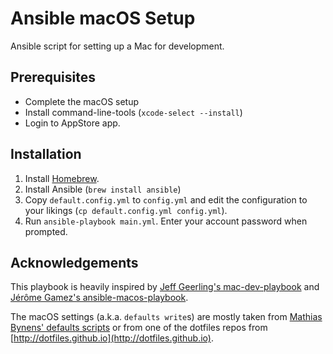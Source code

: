 # Ansible macOS Setup
Ansible script for setting up a Mac for development.

## Prerequisites

- Complete the macOS setup
- Install command-line-tools (`xcode-select --install`)
- Login to AppStore app.

## Installation

1. Install [Homebrew](https://brew.sh).
2. Install Ansible (`brew install ansible`)
3. Copy `default.config.yml` to `config.yml` and edit the configuration to your likings 
   (`cp default.config.yml config.yml`).
4. Run `ansible-playbook main.yml`. Enter your account password when prompted.

## Acknowledgements

This playbook is heavily inspired by
[Jeff Geerling's mac-dev-playbook](https://github.com/geerlingguy/mac-dev-playbook) and
[Jérôme Gamez's ansible-macos-playbook](https://github.com/jeromegamez/ansible-macos-playbook).

The macOS settings (a.k.a. `defaults write`s) are mostly taken from
[Mathias Bynens' defaults scripts](https://mths.be/macos) or from one of the
dotfiles repos from [http://dotfiles.github.io](http://dotfiles.github.io).
